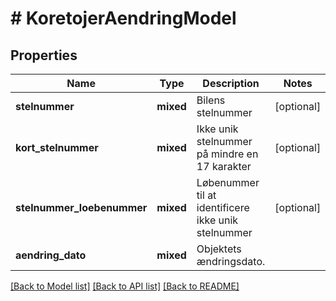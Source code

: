 # # KoretojerAendringModel

## Properties

Name | Type | Description | Notes
------------ | ------------- | ------------- | -------------
**stelnummer** | **mixed** | Bilens stelnummer | [optional]
**kort_stelnummer** | **mixed** | Ikke unik stelnummer på mindre en 17 karakter | [optional]
**stelnummer_loebenummer** | **mixed** | Løbenummer til at identificere ikke unik stelnummer | [optional]
**aendring_dato** | **mixed** | Objektets ændringsdato. |

[[Back to Model list]](../../README.md#models) [[Back to API list]](../../README.md#endpoints) [[Back to README]](../../README.md)
